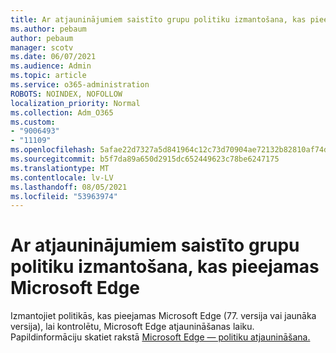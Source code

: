 ```yaml
---
title: Ar atjauninājumiem saistīto grupu politiku izmantošana, kas pieejamas Microsoft Edge
ms.author: pebaum
author: pebaum
manager: scotv
ms.date: 06/07/2021
ms.audience: Admin
ms.topic: article
ms.service: o365-administration
ROBOTS: NOINDEX, NOFOLLOW
localization_priority: Normal
ms.collection: Adm_O365
ms.custom:
- "9006493"
- "11109"
ms.openlocfilehash: 5afae22d7327a5d841964c12c73d70904ae72132b82810af74d32fc15ef30d6f
ms.sourcegitcommit: b5f7da89a650d2915dc652449623c78be6247175
ms.translationtype: MT
ms.contentlocale: lv-LV
ms.lasthandoff: 08/05/2021
ms.locfileid: "53963974"
---
```

# <a name="use-update-related-group-policies-available-in-microsoft-edge"></a>Ar atjauninājumiem saistīto grupu politiku izmantošana, kas pieejamas Microsoft Edge

Izmantojiet politikās, kas pieejamas Microsoft Edge (77. versija vai jaunāka versija), lai kontrolētu, Microsoft Edge atjaunināšanas laiku. Papildinformāciju skatiet rakstā [Microsoft Edge — politiku atjaunināšana.](/DeployEdge/microsoft-edge-update-policies#available-policies)